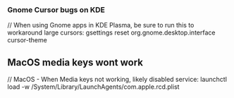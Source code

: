 ### Gnome Cursor bugs on KDE
// When using Gnome apps in KDE Plasma, be sure to run this to workaround large cursors:
gsettings reset org.gnome.desktop.interface cursor-theme

## MacOS media keys wont work
// MacOS - When Media keys not working, likely disabled service:
launchctl load -w /System/Library/LaunchAgents/com.apple.rcd.plist
